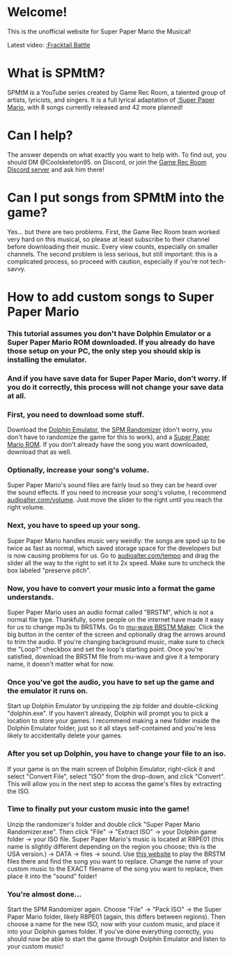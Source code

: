 <script src="https://cdn.jsdelivr.net/gh/ncase/nutshell/nutshell.js"></script>
<script>
Nutshell.setOptions({
    startOnLoad: true,
    lang: 'en',
    dontEmbedHeadings: true,
});
</script>

# Welcome!
This is the unofficial website for Super Paper Mario the Musical!

Latest video:
[:Fracktail Battle](https://www.youtube.com/watch?v=BaaAlXHtDZg)

# What is SPMtM?
SPMtM is a YouTube series created by Game Rec Room, a talented group of artists, lyricists, and singers. It is a full lyrical adaptation of [:Super Paper Mario](https://en.m.wikipedia.org/wiki/Super_Paper_Mario), with 8 songs currently released and 42 more planned!

# Can I help?
The answer depends on what exactly you want to help with. To find out, you should DM @Coolskeleton95. on Discord, or join the [Game Rec Room Discord server](https://discord.com/invite/G3sxEaBPJR) and ask him there!

# Can I put songs from SPMtM into the game?
Yes... but there are two problems.
First, the Game Rec Room team worked very hard on this musical, so please at least subscribe to their channel before downloading their music. Every view counts, especially on smaller channels.
The second problem is less serious, but still important: this is a complicated process, so proceed with caution, especially if you're not tech-savvy. 

# How to add custom songs to Super Paper Mario

### This tutorial assumes you don't have Dolphin Emulator or a Super Paper Mario ROM downloaded. If you already do have those setup on your PC, the only step you should skip is installing the emulator. 

### And if you have save data for Super Paper Mario, don't worry. If you do it correctly, this process will not change your save data at all. 

### First, you need to download some stuff. 
Download the [Dolphin Emulator](https://dolphin-emu.org/download/), the [SPM Randomizer](https://github.com/skawo/Super-Paper-Mario-Level-Editor-Randomizer/release) (don't worry, you don't have to randomize the game for this to work), and a [Super Paper Mario ROM](https://myrient.erista.me/files/Redump/Nintendo%20-%20Wii%20-%20NKit%20RVZ%20[zstd-19-128k]/Super%20Paper%20Mario%20%28USA%29%20%28Rev%202%29.zip). If you don't already have the song you want downloaded, download that as well. 

### Optionally, increase your song's volume.
Super Paper Mario's sound files are fairly loud so they can be heard over the sound effects. If you need to increase your song's volume, I recommend [audioalter.com/volume](https://audioalter.com/volume). Just move the slider to the right until you reach the right volume.

### Next, you have to speed up your song.
Super Paper Mario handles music very weirdly: the songs are sped up to be twice as fast as normal, which saved storage space for the developers but is now causing problems for us. Go to [audioalter.com/tempo](https://audioalter.com/tempo) and drag the slider all the way to the right to set it to 2x speed. Make sure to uncheck the box labeled "preserve pitch". 

### Now, you have to convert your music into a format the game understands. 
Super Paper Mario uses an audio format called "BRSTM", which is not a normal file type. Thankfully, some people on the internet have made it easy for us to change mp3s to BRSTMs.
Go to [mu-wave BRSTM Maker](https://kazuki-4ys.github.io/web_apps/mu-wave/). Click the big button in the center of the screen and optionally drag the arrows around to trim the audio. If you're changing background music, make sure to check the "Loop?" checkbox and set the loop's starting point. Once you're satisfied, download the BRSTM file from mu-wave and give it a temporary name, it doesn't matter what for now.

### Once you've got the audio, you have to set up the game and the emulator it runs on.
Start up Dolphin Emulator by unzipping the zip folder and double-clicking "dolphin.exe". If you haven't already, Dolphin will prompt you to pick a location to store your games. I recommend making a new folder inside the Dolphin Emulator folder, just so it all stays self-contained and you're less likely to accidentally delete your games. 

### After you set up Dolphin, you have to change your file to an iso.
If your game is on the main screen of Dolphin Emulator, right-click it and select "Convert File", select "ISO" from the drop-down, and click "Convert". This will allow you in the next step to access the game's files by extracting the ISO.

### Time to finally put your custom music into the game!
Unzip the randomizer's folder and double click "Super Paper Mario Randomizer.exe". Then click "File" → "Extract ISO" → your Dolphin game folder → your ISO file. Super Paper Mario's music is located at R8PE01 (this name is slightly different depending on the region you choose; this is the USA version.) → DATA → files → sound. Use [this website](https://kenrick95.github.io/nikku/) to play the BRSTM files there and find the song you want to replace. Change the name of your custom music to the EXACT filename of the song you want to replace, then place it into the "sound" folder! 

### You're almost done...
Start the SPM Randomizer again. Choose "File" → "Pack ISO" → the Super Paper Mario folder, likely R8PE01 (again, this differs between regions). Then choose a name for the new ISO, now with your custom music, and place it into your Dolphin games folder. If you've done everything correctly, you should now be able to start the game through Dolphin Emulator and listen to your custom music!
